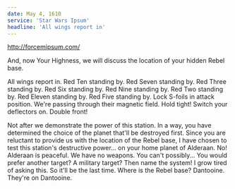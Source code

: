 ```yaml
---
date: May 4, 1610
service: 'Star Wars Ipsum'
headline: 'All wings report in'
---
```


http://forcemipsum.com/

And, now Your Highness, we will discuss the location of your hidden Rebel base.

All wings report in. Red Ten standing by. Red Seven standing by. Red Three standing by. Red Six standing by. Red Nine standing by. Red Two standing by. Red Eleven standing by. Red Five standing by. Lock S-foils in attack position. We're passing through their magnetic field. Hold tight! Switch your deflectors on. Double front!

Not after we demonstrate the power of this station. In a way, you have determined the choice of the planet that'll be destroyed first. Since you are reluctant to provide us with the location of the Rebel base, I have chosen to test this station's destructive power... on your home planet of Alderaan. No! Alderaan is peaceful. We have no weapons. You can't possibly... You would prefer another target? A military target? Then name the system! I grow tired of asking this. So it'll be the last time. Where is the Rebel base? Dantooine. They're on Dantooine.
